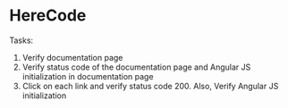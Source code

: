 # HereCode

Tasks:
1. Verify documentation page
2. Verify status code of the documentation page and Angular JS initialization in documentation page
3. Click on each link and verify status code 200. Also, Verify Angular JS initialization

